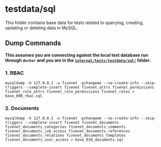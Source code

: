 # testdata/sql

This folder contains base data for tests related to querying, creating, updating or deleting data in MySQL.

## Dump Commands

**This assumes you are connecting against the local test database run through `docker` and you are in the [`internal/tests/testdata/sql/`](/internal/tests/testdata/sql/) folder.**

### 1. RBAC

```console
mysqldump -h 127.0.0.1 -u fivenet -pchangeme --no-create-info --skip-triggers --complete-insert fivenet fivenet_attrs fivenet_permissions fivenet_role_attrs fivenet_role_permissions fivenet_roles > base_000_rbac.sql
```

### 2. Documents

```console
mysqldump -h 127.0.0.1 -u fivenet -pchangeme --no-create-info --skip-triggers --complete-insert fivenet fivenet_documents fivenet_documents_categories fivenet_documents_comments fivenet_documents_job_access fivenet_documents_references fivenet_documents_relations fivenet_documents_templates fivenet_documents_user_access > base_010_documents.sql
```
